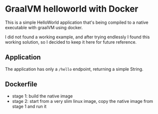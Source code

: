 # GraalVM helloworld with Docker
This is a simple HelloWorld application that's being compiled to a native executable with graalVM using docker.

I did not found a working example, and after trying endlessly I found this working solution, so I decided to keep it here for future reference.

## Application
The application has only a ``/hello`` endpoint, returning a simple String.

## Dockerfile
* stage 1: build the native image
* stage 2: start from a very slim linux image, copy the native image from stage 1 and run it
